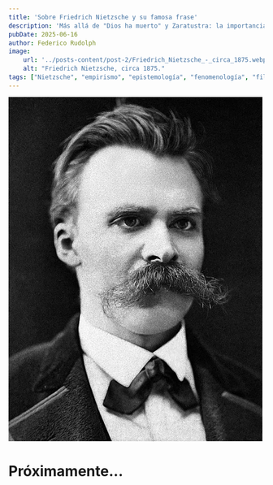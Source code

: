 ```yaml
---
title: 'Sobre Friedrich Nietzsche y su famosa frase'
description: 'Más allá de "Dios ha muerto" y Zaratustra: la importancia de su filosofía para la evolución del pensamiento filosófico después de la modernidad.'
pubDate: 2025-06-16
author: Federico Rudolph
image:
    url: '../posts-content/post-2/Friedrich_Nietzsche_-_circa_1875.webp'
    alt: "Friedrich Nietzsche, circa 1875."
tags: ["Nietzsche", "empirismo", "epistemología", "fenomenología", "filosofía contemporánea", "metafísica", "ontología"]
---
```


![Friedrich Nietzsche, circa 1875](../posts-content/post-2/Friedrich_Nietzsche_-_circa_1875.webp)
# Próximamente...